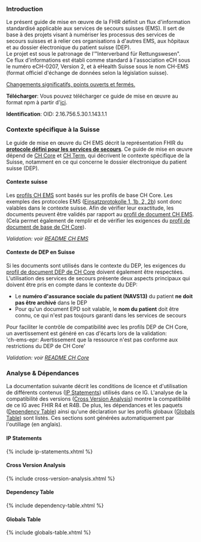 ### Introduction
Le présent guide de mise en œuvre de la FHIR définit un flux d'information standardisé applicable aux services de secours suisses (EMS). Il sert de base à des projets visant à numériser les processus des services de secours suisses et à relier ces organisations à d'autres EMS, aux hôpitaux et au dossier électronique du patient suisse (DEP).      
Le projet est sous le patronage de l'"Interverband für Rettungswesen".    
Ce flux d'informations est établi comme standard à l'association eCH sous le numéro eCH-0207, Version 2, et à eHealth Suisse sous le nom CH-EMS (format officiel d'échange de données selon la législation suisse).

<div markdown="1" class="stu-note">

[Changements significatifs, points ouverts et fermés.](changelog.html)

</div>

**Télécharger**: Vous pouvez télécharger ce guide de mise en œuvre au format npm à partir d'[ici](package.tgz).

**Identification**: OID: 2.16.756.5.30.1.143.1.1    


### Contexte spécifique à la Suisse
Le guide de mise en œuvre du CH EMS décrit la représentation FHIR du [**protocole défini pour les services de secours**](document.html). Ce guide de mise en œuvre dépend de [CH Core](http://fhir.ch/ig/ch-core/index.html) et [CH Term](http://fhir.ch/ig/ch-term/index.html), qui décrivent le contexte spécifique de la Suisse, notamment en ce qui concerne le dossier électronique du patient suisse (DEP).

#### Contexte suisse
Les [profils CH EMS](profiles.html) sont basés sur les profils de base CH Core. Les exemples des protocoles EMS ([Einsatzprotokolle 1, 1b, 2, 2b](StructureDefinition-ch-ems-document-examples.html)) sont donc valables dans le contexte suisse. Afin de vérifier leur exactitude, les documents peuvent être validés par rapport au [profil de document CH EMS](StructureDefinition-ch-ems-document.html). (Cela permet également de remplir et de vérifier les exigences du [profil de document de base de CH Core](http://build.fhir.org/ig/hl7ch/ch-core/StructureDefinition-ch-core-document.html)).

*Validation: voir [README CH EMS](https://github.com/hl7ch/ch-ems)*

#### Contexte de DEP en Suisse
Si les documents sont utilisés dans le contexte du DEP, les exigences du [profil de document DEP de CH Core](http://build.fhir.org/ig/hl7ch/ch-core/StructureDefinition-ch-core-document-epr.html) doivent également être respectées. L'utilisation des services de secours présente deux aspects principaux qui doivent être pris en compte dans le contexte du DEP:
* Le **numéro d'assurance sociale du patient (NAVS13)** du patient **ne doit pas être archivé** dans le DEP   
* Pour qu'un document EPD soit valable, le **nom du patient** doit être connu, ce qui n'est pas toujours garanti dans les services de secours

Pour faciliter le contrôle de compatibilité avec les profils DEP de CH Core, un avertissement est généré en cas d'écarts lors de la validation:   
'ch-ems-epr: Avertissement que la ressource n'est pas conforme aux restrictions du DEP de CH Core'

*Validation: voir [README CH Core](https://github.com/hl7ch/ch-core)*

### Analyse & Dépendances
La documentation suivante décrit les conditions de licence et d'utilisation de différents contenus ([IP Statements](#ip-statements)) utilisés dans ce IG. L'analyse de la compatibilité des versions ([Cross Version Analysis](#cross-version-analysis)) montre la compatibilité de ce IG avec FHIR R4 et R4B. De plus, les dépendances et les paquets ([Dependency Table](#dependency-table)) ainsi qu'une déclaration sur les profils globaux ([Globals Table](#globals-table)) sont listés. Ces sections sont générées automatiquement par l'outillage (en anglais).

#### IP Statements

{% include ip-statements.xhtml %}

#### Cross Version Analysis

{% include cross-version-analysis.xhtml %}

#### Dependency Table

{% include dependency-table.xhtml %}

#### Globals Table

{% include globals-table.xhtml %}
